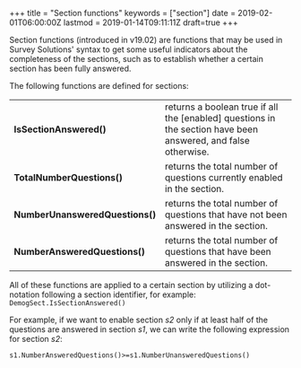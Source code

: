 +++
title = "Section functions"
keywords = ["section"]
date = 2019-02-01T06:00:00Z
lastmod = 2019-01-14T09:11:11Z
draft=true
+++

Section functions (introduced in v19.02) are functions that may be used in Survey Solutions' syntax to get some useful indicators about the completeness of the sections, such as to establish whether a certain section has been fully answered.

The following functions are defined for sections:

<TABLE>
  <TR><TD><STRONG>IsSectionAnswered()</STRONG></TD><TD>returns a boolean true if all the [enabled] questions in the section have been answered, and false otherwise.</TD></TR>
  <TR><TD><STRONG>TotalNumberQuestions()</STRONG></TD><TD>returns the total number of questions currently enabled in the section.</TD></TR>
  <TR><TD><STRONG>NumberUnansweredQuestions()</STRONG></TD><TD>returns the total number of questions that have not been answered in the section.</TD></TR>
  <TR><TD><STRONG>NumberAnsweredQuestions()</STRONG></TD><TD>returns the total number of questions that have been answered in the section.</TD></TR>
</TABLE>

All of these functions are applied to a certain section by utilizing a dot-notation following a section identifier, for example:
```DemogSect.IsSectionAnswered()```

For example, if we want to enable section <i>s2</i> only if at least half of the questions are answered in section <i>s1</i>, we can write the following expression for section <i>s2</i>:

```s1.NumberAnsweredQuestions()>=s1.NumberUnansweredQuestions()```

